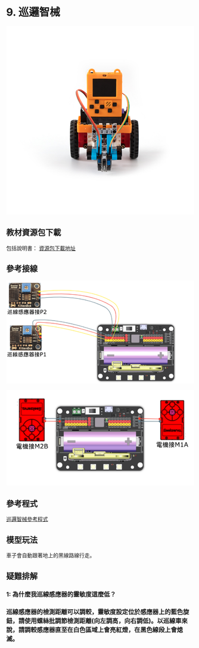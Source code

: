 # 9. 巡邏智械

![](../../images/trace1.jpg)

## 教材資源包下載

包括說明書： [資源包下載地址](https://drive.google.com/drive/folders/16T0mfS0QbxXfHf4GvNz62Xd2x8dvOq4m?usp=sharing)

## 參考接線

![](../../images/trace_wire1.png)

![](../../images/trace_wire2.png)

## 參考程式

[巡邏智械參考程式](https://makecode.com/_Esy3C4PssDDE)

## 模型玩法

車子會自動跟著地上的黑線路線行走。

## 疑難排解

### 1: 為什麼我巡線感應器的靈敏度這麼低？

### 巡線感應器的檢測距離可以調較，靈敏度設定位於感應器上的藍色旋鈕，請使用螺絲批調節檢測距離(向左調高，向右調低)。以巡線車來說，請調較感應器直至在白色區域上會亮紅燈，在黑色線段上會熄滅。

